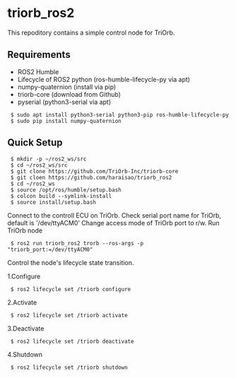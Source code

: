 # triorb_ros2
This repoditory contains a simple control node for TriOrb.

## Requirements
- ROS2 Humble
- Lifecycle of ROS2 python (ros-humble-lifecycle-py via apt)
- numpy-quaternion (install via pip)
- triorb-core (download from Github)
- pyserial (python3-serial via apt)
~~~
 $ sudo apt install python3-serial python3-pip ros-humble-lifecycle-py
 $ sudo pip install numpy-quaternion
~~~

## Quick Setup
~~~
 $ mkdir -p ~/ros2_ws/src
 $ cd ~/ros2_ws/src
 $ git clone https://github.com/TriOrb-Inc/triorb-core
 $ git cloen https://github.com/haraisao/triorb_ros2
 $ cd ~/ros2_ws
 $ source /opt/ros/humble/setup.bash
 $ colcon build --symlink-install
 $ source install/setup.bash
~~~

Connect to the controll ECU on TriOrb.
Check serial port name for TriOrb, default is '/dev/ttyACM0'
Change access mode of TriOrb port to r/w.
Run TriOrb node
~~~
 $ ros2 run triorb_ros2 trorb --ros-args -p "triorb_port:=/dev/ttyACM0"
~~~
Control the node's lifecycle state transition.

1.Configure
~~~
 $ ros2 lifecycle set /triorb configure
~~~

2.Activate
~~~
 $ ros2 lifecycle set /triorb activate
~~~

3.Deactivate
~~~
 $ ros2 lifecycle set /triorb deactivate
~~~

4.Shutdown
~~~
 $ ros2 lifecycle set /triorb shutdown
~~~
